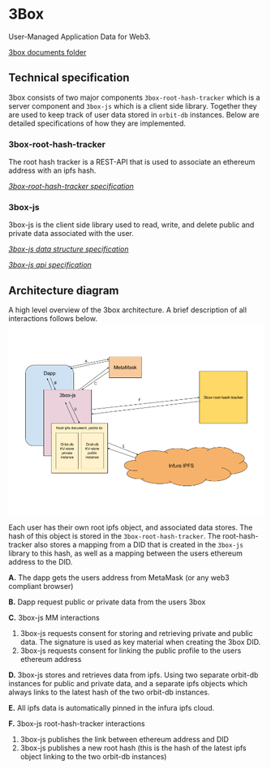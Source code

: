 # 3Box
User-Managed Application Data for Web3.

[3box documents folder](https://drive.google.com/drive/folders/16lZWMVFLKLk2nAZJQ7xQyzHKZzK734Ov?usp=sharing)

## Technical specification
3box consists of two major components `3box-root-hash-tracker` which is a server component and `3box-js` which is a client side library. Together they are used to keep track of user data stored in `orbit-db` instances. Below are detailed specifications of how they are implemented.

### 3box-root-hash-tracker
The root hash tracker is a REST-API that is used to associate an ethereum address with an ipfs hash.

[*3box-root-hash-tracker specification*](./3BOX-ROOT-HASH-TRACKER.md)

### 3box-js
3box-js is the client side library used to read, write, and delete public and private data associated with the user.

[*3box-js data structure specification*](./3BOX-JS-DATA-STRUCTURE.md)

[*3box-js api specification*](./3BOX-JS-API.md)

## Architecture diagram
A high level overview of the 3box architecture. A brief description of all interactions follows below.
![Architecture diagram](./3box_architecture_diagram.png)

Each user has their own root ipfs object, and associated data stores. The hash of this object is stored in the `3box-root-hash-tracker`. The root-hash-tracker also stores a mapping from a DID that is created in the `3box-js` library to this hash, as well as a mapping between the users ethereum address to the DID.

**A.** The dapp gets the users address from MetaMask (or any web3 compliant browser)

**B.** Dapp request public or private data from the users 3box

**C.** 3box-js MM interactions
  1. 3box-js requests consent for storing and retrieving private and public data. The signature is used as key material when creating the 3box DID.
  2. 3box-js requests consent for linking the public profile to the users ethereum address

**D.** 3box-js stores and retrieves data from ipfs. Using two separate orbit-db instances for public and private data, and a separate ipfs objects which always links to the latest hash of the two orbit-db instances.

**E.** All ipfs data is automatically pinned in the infura ipfs cloud.

**F.** 3box-js root-hash-tracker interactions
  1. 3box-js publishes the link between ethereum address and DID
  2. 3box-js publishes a new root hash (this is the hash of the latest ipfs object linking to the two orbit-db instances)
